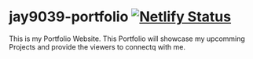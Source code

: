 # jay9039-portfolio [![Netlify Status](https://api.netlify.com/api/v1/badges/4998687c-e388-4598-a3d9-de01e3edfca0/deploy-status)](https://app.netlify.com/sites/jay9039/deploys)

This is my Portfolio Website. This Portfolio will showcase my upcomming Projects and provide the viewers to connectq with me.


